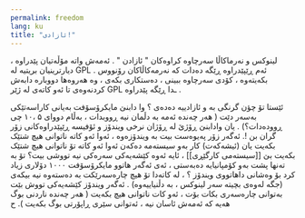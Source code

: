 ```yaml
---
permalink: freedom
lang: ku
title: "ئازادی!"
---
```


لینوکس و نەرماکاڵا سەرچاوە کراوەکان " ئازادن " . ئەمەش واتە مۆڵەتیان پێدراوە ، دیارترینیان بریتیە لە GPL  . ئەم ڕێپێدراوە ڕێگە دەدات کە نەرمەکاڵاکان رۆنووس بکەیتەوە ، کۆدی سەرچاوە ببینی ، دەستکاری بکەی ، وە هەروەها دووبارە دابەش کردنەوەی تا ئەو کاتەی لە ژێر  GPL ـدا ڕێگە پێدراوە .

ئێستا تۆ چؤن گرنگی بە و ئازادییە دەدەی ؟ وا دابنێ مایکرۆسۆفت بەیانی کاراسەتێکی بەسەر دێت ( هەر چەندە ئەمە بە دڵمان نیە ڕووبدات ، بەڵام دووای ۵ ،۱۰ چی ڕوودەدات؟) . یان وادابنێ ڕۆژێ لە ڕۆژان نرخی ویندۆز و ئۆفیسە ڕێپێدراوەکانی زۆر گران بن !. ئەگەر زۆر پەیوەست بیت بە ویندۆزەوە ، ئەوا ئەو کاتە ناتوانی هیچ شتێک بکەیت یان (ئیشەکەت) کار بەو سیستەمە دەکەن ئەوا ئەو کاتە تۆ ناتوانی هیچ شتێک بکەیت بێ [[سیستەمی کارگێڕی]] ، ئایە ئەوە کێشەیەکی سەرەکی نیە تووشی بیت؟ تۆ بە تەنها پشت بەو کۆمپانیایە دەبەستی ، ئەی ئەگەر هاتوو مایکرۆسۆفت ۱۰۰۰ دۆلاری زیاد کرد بۆ وەشانی داهاتووی ویندۆز ؟ ، لە کاتەدا تۆ هیچ چارەسەرێکت بە دەستەوە نیە بیکەی (جگە لەوەی بچیتە سەر لینوکس ، بە دڵنیاییەوە) . 
ئەگەر ویندۆز کێشەیەکی تووش بێت بەتوانی چارەسەری بکات بۆت ، ئەو کات ناتوانی هیچ بکەیت ( هەر چەندە ناردنی بوگ هەیە کە ئەمەش ئاسان نیە ، ئەتوانی سێری ڕاپۆرتی بوگ بکەیت ).
ح




